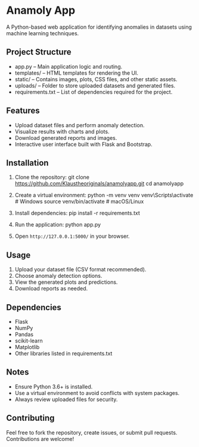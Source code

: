 # Anamoly App

A Python-based web application for identifying anomalies in datasets using machine learning techniques.

## Project Structure

- app.py – Main application logic and routing.
- templates/ – HTML templates for rendering the UI.
- static/ – Contains images, plots, CSS files, and other static assets.
- uploads/ – Folder to store uploaded datasets and generated files.
- requirements.txt – List of dependencies required for the project.

## Features

- Upload dataset files and perform anomaly detection.
- Visualize results with charts and plots.
- Download generated reports and images.
- Interactive user interface built with Flask and Bootstrap.

## Installation

1. Clone the repository:
   git clone https://github.com/Klaustheoriginals/anamolyapp.git
   cd anamolyapp

2. Create a virtual environment:
   python -m venv venv
   venv\Scripts\activate # Windows
   source venv/bin/activate # macOS/Linux

3. Install dependencies:
   pip install -r requirements.txt

4. Run the application:
   python app.py

5. Open `http://127.0.0.1:5000/` in your browser.

## Usage

1. Upload your dataset file (CSV format recommended).
2. Choose anomaly detection options.
3. View the generated plots and predictions.
4. Download reports as needed.

## Dependencies

- Flask
- NumPy
- Pandas
- scikit-learn
- Matplotlib
- Other libraries listed in requirements.txt

## Notes

- Ensure Python 3.6+ is installed.
- Use a virtual environment to avoid conflicts with system packages.
- Always review uploaded files for security.

## Contributing

Feel free to fork the repository, create issues, or submit pull requests. Contributions are welcome!





